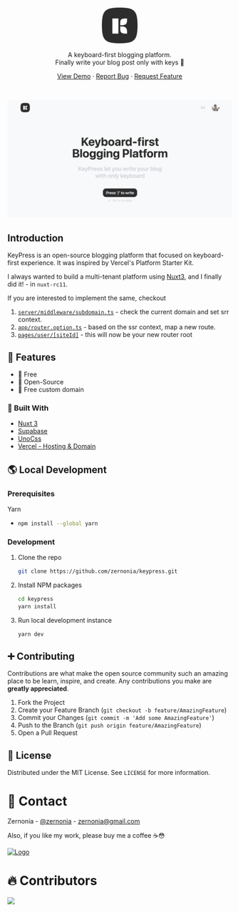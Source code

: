 <br />
<p align="center">
  <a href="https://github.com/zernonia/keypress">
    <img src="public/logo.svg" alt="KeyPress's Logo" width="80">
  </a>
  <br />

  <p align="center">
    A keyboard-first blogging platform. <br> 
    Finally write your blog post only with keys 🎹
  </p>

  <p align="center"> 
    <a href="https://keypress.blog/">View Demo</a>
    ·
    <a href="https://github.com/zernonia/keypress/issues">Report Bug</a>
    ·
    <a href="https://github.com/zernonia/keypress/issues">Request Feature</a>
  </p>
</p>

<br/>

![KeyPress - open-source blogging platform that focused on keyboard-first experience](public/hero.png)

## Introduction

KeyPress is an open-source blogging platform that focused on keyboard-first experience. It was inspired by Vercel's Platform Starter Kit.

I always wanted to build a multi-tenant platform using [Nuxt3](https://v3.nuxtjs.org/), and I finally did it! - in `nuxt-rc11`.

If you are interested to implement the same, checkout

1. [`server/middleware/subdomain.ts`](https://github.com/zernonia/keypress/blob/main/server/middleware/subdomain.ts) - check the current domain and set srr context.
2. [`app/router.option.ts`](https://github.com/zernonia/keypress/blob/main/app/router.options.ts) - based on the ssr context, map a new route.
3. [`pages/user/[siteId]`](https://github.com/zernonia/keypress/tree/main/pages/user/%5BsiteId%5D) - this will now be your new router root

## 🚀 Features

- 🤩 Free
- 📖 Open-Source
- 🚀 Free custom domain

### 🔨 Built With

- [Nuxt 3](https://v3.nuxtjs.org/)
- [Supabase](https://supabase.com)
- [UnoCss](https://uno.antfu.me/)
- [Vercel - Hosting & Domain](https://vercel.com)

## 🌎 Local Development

### Prerequisites

Yarn

- ```sh
  npm install --global yarn
  ```

### Development

1. Clone the repo
   ```sh
   git clone https://github.com/zernonia/keypress.git
   ```
2. Install NPM packages
   ```sh
   cd keypress
   yarn install
   ```
3. Run local development instance
   ```sh
   yarn dev
   ```

## ➕ Contributing

Contributions are what make the open source community such an amazing place to be learn, inspire, and create. Any contributions you make are **greatly appreciated**.

1. Fork the Project
2. Create your Feature Branch (`git checkout -b feature/AmazingFeature`)
3. Commit your Changes (`git commit -m 'Add some AmazingFeature'`)
4. Push to the Branch (`git push origin feature/AmazingFeature`)
5. Open a Pull Request

## 📜 License

Distributed under the MIT License. See `LICENSE` for more information.

# 📧 Contact

Zernonia - [@zernonia](https://twitter.com/zernonia) - zernonia@gmail.com

Also, if you like my work, please buy me a coffee ☕😳

<a href="https://www.buymeacoffee.com/zernonia" target="_blank">
    <img src="https://www.buymeacoffee.com/assets/img/custom_images/yellow_img.png" alt="Logo" >
  </a>

# 🔥 Contributors

<a href="https://github.com/zernonia/keypress/graphs/contributors">
  <img src="https://contrib.rocks/image?repo=zernonia/keypress" />
</a>
